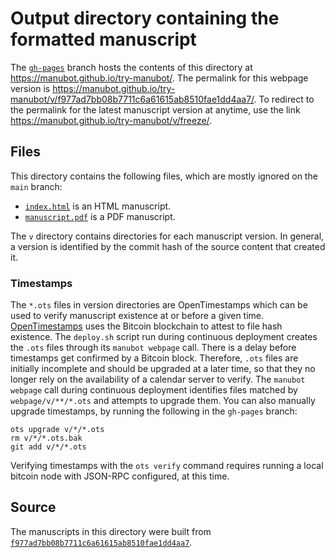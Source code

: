 # Output directory containing the formatted manuscript

The [`gh-pages`](https://github.com/manubot/try-manubot/tree/gh-pages) branch hosts the contents of this directory at <https://manubot.github.io/try-manubot/>.
The permalink for this webpage version is <https://manubot.github.io/try-manubot/v/f977ad7bb08b7711c6a61615ab8510fae1dd4aa7/>.
To redirect to the permalink for the latest manuscript version at anytime, use the link <https://manubot.github.io/try-manubot/v/freeze/>.

## Files

This directory contains the following files, which are mostly ignored on the `main` branch:

+ [`index.html`](index.html) is an HTML manuscript.
+ [`manuscript.pdf`](manuscript.pdf) is a PDF manuscript.

The `v` directory contains directories for each manuscript version.
In general, a version is identified by the commit hash of the source content that created it.

### Timestamps

The `*.ots` files in version directories are OpenTimestamps which can be used to verify manuscript existence at or before a given time.
[OpenTimestamps](https://opentimestamps.org/) uses the Bitcoin blockchain to attest to file hash existence.
The `deploy.sh` script run during continuous deployment creates the `.ots` files through its `manubot webpage` call.
There is a delay before timestamps get confirmed by a Bitcoin block.
Therefore, `.ots` files are initially incomplete and should be upgraded at a later time, so that they no longer rely on the availability of a calendar server to verify.
The `manubot webpage` call during continuous deployment identifies files matched by `webpage/v/**/*.ots` and attempts to upgrade them.
You can also manually upgrade timestamps, by running the following in the `gh-pages` branch:

```shell
ots upgrade v/*/*.ots
rm v/*/*.ots.bak
git add v/*/*.ots
```

Verifying timestamps with the `ots verify` command requires running a local bitcoin node with JSON-RPC configured, at this time.

## Source

The manuscripts in this directory were built from
[`f977ad7bb08b7711c6a61615ab8510fae1dd4aa7`](https://github.com/manubot/try-manubot/commit/f977ad7bb08b7711c6a61615ab8510fae1dd4aa7).
